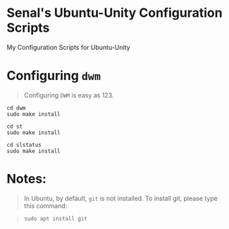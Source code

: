 # Senal's Ubuntu-Unity Configuration Scripts

My Configuration Scripts for Ubuntu-Unity



# Configuring `dwm`

> Configuring `DWM` is easy as 123. 

```shell
cd dwm
sudo make install
```

```shell
cd st
sudo make install
```

```shell
cd slstatus
sudo make install
```


# Notes:

> In Ubuntu, by default, `git` is not installed. To install git, 
> please type this command:

> `sudo apt install git`
